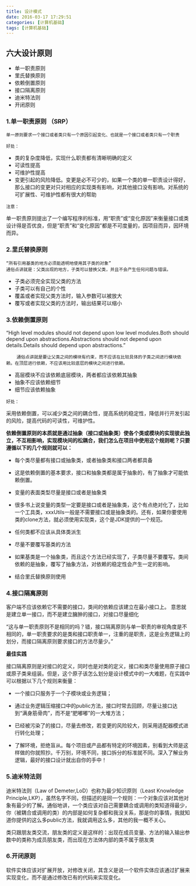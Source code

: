 ```yaml
---
title: 设计模式
date: 2016-03-17 17:29:51
categories: [计算机基础]
tags: [计算机基础]
---
```

## 六大设计原则
* 单一职责原则
* 里氏替换原则
* 依赖倒置原则
* 接口隔离原则
* 迪米特法则
* 开闭原则

### 1.单一职责原则 （SRP）

```
单一原则要求一个接口或者类只有一个原因引起变化、也就是一个接口或者类只有一个职责
```

`好处：`

* 类的复杂度降低，实现什么职责都有清晰明确的定义
* 可读性提高
* 可维护性提高
* 变更引起的风险降低。变更是必不可少的，如果一个类的单一职责设计得好，那么接口的变更对只对相应的实现类有影响，对其他接口没有影响。对系统的可扩展性、可维护性都有很大的帮助

`注意：`

单一职责原则提出了一个编写程序的标准，用“职责”或“变化原因”来衡量接口或类设计得是否优良，但是“职责”和“变化原因”都是不可度量的，因项目而异，因环境而异。


### 2.里氏替换原则

```
“所有引用基类的地方必须能透明地使用其子类的对象”
通俗点讲就是：父类出现的地方，子类可以替换父类，并且不会产生任何问题与错误。
```
* 子类必须完全实现父类的方法
* 子类可以有自己的个性
* 覆盖或者实现父类方法时，输入参数可以被放大
* 覆写或者实现父类的方法时，输出结果可以缩小

### 3.依赖倒置原则
“High level modules should not depend upon low level modules.Both should depend upon abstractions.Abstractions should not depend upon details.Details should depend upon abstractions.”

```
	通俗点讲就是要让父类之间的模块有约束，而不应该在比较具体的子类之间进行模块依赖。在顶层进行依赖，不应该用比较底层的模块之间进行依赖。 
```

* 高层模块不应该依赖底层模块，两者都应该依赖其抽象
* 抽象不应该依赖细节
* 细节应该依赖抽象

`好处：`

采用依赖倒置，可以减少类之间的耦合性，提高系统的稳定性，降低并行开发引起的风险，提高代码的可读性，可维护性。

 
**依赖倒置原则的本质就是通过抽象（接口或抽象类）使各个类或模块的实现彼此独立，不互相影响，实现模块间的松耦合，我们怎么在项目中使用这个规则呢？只要遵循以下的几个规则就可以：**

 * 每个类尽量都有接口或抽象类，或者抽象类和接口两者都具备

 * 这是依赖倒置的基本要求，接口和抽象类都是属于抽象的，有了抽象才可能依赖倒置。

 * 变量的表面类型尽量是接口或者是抽象类

 * 很多书上说变量的类型一定要是接口或者是抽象类，这个有点绝对化了，比如一个工具类，xxxUtils一般是不需要接口或是抽象类的。还有，如果你要使用类的clone方法，就必须使用实现类，这个是JDK提供的一个规范。

 * 任何类都不应该从具体类派生

 * 尽量不要覆写基类的方法

 * 如果基类是一个抽象类，而且这个方法已经实现了，子类尽量不要覆写。类间依赖的是抽象，覆写了抽象方法，对依赖的稳定性会产生一定的影响。

 * 结合里氏替换原则使用


### 4.接口隔离原则
客户端不应该依赖它不需要的接口，类间的依赖应该建立在最小接口上。 意思就是建立单一接口，而不是建立臃肿的接口，对接口尽量细化

“这与单一职责原则不是相同的吗？错，接口隔离原则与单一职责的审视角度是不相同的，单一职责要求的是类和接口职责单一，注重的是职责，这是业务逻辑上的划分，而接口隔离原则要求接口的方法尽量少。”

**最佳实践**

接口隔离原则是对接口的定义，同时也是对类的定义，接口和类尽量使用原子接口或原子类来组装。但是，这个原子该怎么划分是设计模式中的一大难题，在实践中可以根据以下几个规则来衡量：

* 一个接口只服务于一个子模块或业务逻辑；

* 通过业务逻辑压缩接口中的public方法，接口时常去回顾，尽量让接口达到“满身筋骨肉”，而不是“肥嘟嘟”的一大堆方法；

* 已经被污染了的接口，尽量去修改，若变更的风险较大，则采用适配器模式进行转化处理；

* 了解环境，拒绝盲从。每个项目或产品都有特定的环境因素，别看到大师是这样做的你就照抄。千万别，环境不同，接口拆分的标准就不同。深入了解业务逻辑，最好的接口设计就出自你的手中！



### 5.迪米特法则
迪米特法则（Law of Demeter,LoD）也称为最少知识原则（Least Knowledge Principle,LKP），虽然名字不同，但描述的是同一个规则：一个对象应该对其他对象有最少的了解。通俗地讲，一个类应该对自己需要耦合或调用的类知道得最少，你（被耦合或调用的类）的内部是如何复杂都和我没关系，那是你的事情，我就知道你提供的这么多public方法，我就调用这么多，其他的我一概不关心。

类只跟朋友类交流，朋友类的定义是这样的：出现在成员变量、方法的输入输出参数中的类称为成员朋友类，而出现在方法体内部的类不属于朋友类


### 6.开闭原则
软件实体应该对扩展开放，对修改关闭，其含义是说一个软件实体应该通过扩展来实现变化，而不是通过修改已有的代码来实现变化。





